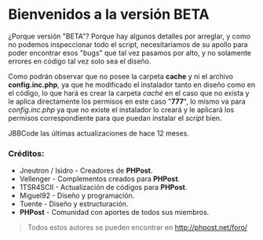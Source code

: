 # Bienvenidos a la versión BETA

¿Porque versión "BETA"?
Porque hay algunos detalles por arreglar, y como no podemos inspeccionar todo el script, 
necesitariamos de su apollo para poder encontrar esos "bugs" que tal vez pasamos por alto, 
y no solamente errores en código tal vez solo sea el diseño.

Como podrán observar que no posee la carpeta **cache** y ni el archivo **config.inc.php**,
ya que he modificado el instalador tanto en diseño como en el código, lo que hará es crear
la carpeta *caché* en el caso que no exista y le aplica directamente los permisos en este caso "**777**",
lo mismo va para *config.inc.php* ya que no existe el instalador lo creará y le aplicará los permisos
correspondiente para que puedan instalar el *script* bien.

JBBCode las últimas actualizaciones de hace 12 meses.

### Créditos:
* Jneutron / Isidro - Creadores de **PHPost**.
* Vellenger - Complementos creados para **PHPost**.
* 1TSR4SCII - Actualización de códigos para **PHPost**.
* Miguel92 - Diseño y programación.
* Tuente - Diseño y estructuración.
* **PHPost** - Comunidad con aportes de todos sus miembros.

> Todos estos autores se pueden encontrar en http://phpost.net/foro/
